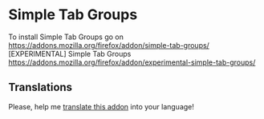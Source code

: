 # Simple Tab Groups

To install Simple Tab Groups go on https://addons.mozilla.org/firefox/addon/simple-tab-groups/
[EXPERIMENTAL] Simple Tab Groups https://addons.mozilla.org/firefox/addon/experimental-simple-tab-groups/

## Translations

Please, help me [translate this addon](https://drive4ik.github.io/simple-tab-groups/translate/index.html) into your language!
